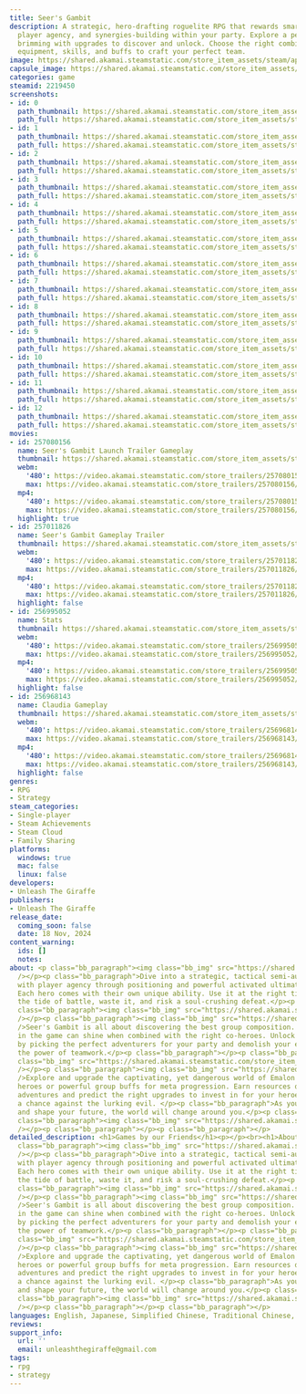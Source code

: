 ```yaml
---
title: Seer's Gambit
description: A strategic, hero-drafting roguelite RPG that rewards smart positioning,
  player agency, and synergies-building within your party. Explore a perilous world
  brimming with upgrades to discover and unlock. Choose the right combination of heroes,
  equipment, skills, and buffs to craft your perfect team.
image: https://shared.akamai.steamstatic.com/store_item_assets/steam/apps/2219450/header.jpg?t=1733751670
capsule_image: https://shared.akamai.steamstatic.com/store_item_assets/steam/apps/2219450/capsule_231x87.jpg?t=1733751670
categories: game
steamid: 2219450
screenshots:
- id: 0
  path_thumbnail: https://shared.akamai.steamstatic.com/store_item_assets/steam/apps/2219450/ss_579397b892b65a2cda7cd94e2e3fb2f285dffe4a.600x338.jpg?t=1733751670
  path_full: https://shared.akamai.steamstatic.com/store_item_assets/steam/apps/2219450/ss_579397b892b65a2cda7cd94e2e3fb2f285dffe4a.1920x1080.jpg?t=1733751670
- id: 1
  path_thumbnail: https://shared.akamai.steamstatic.com/store_item_assets/steam/apps/2219450/ss_e2e8011e55c8d5c15648b79ae6750eb818b57da8.600x338.jpg?t=1733751670
  path_full: https://shared.akamai.steamstatic.com/store_item_assets/steam/apps/2219450/ss_e2e8011e55c8d5c15648b79ae6750eb818b57da8.1920x1080.jpg?t=1733751670
- id: 2
  path_thumbnail: https://shared.akamai.steamstatic.com/store_item_assets/steam/apps/2219450/ss_9ea38b68d2fccd121b21d560c84a07c676a23595.600x338.jpg?t=1733751670
  path_full: https://shared.akamai.steamstatic.com/store_item_assets/steam/apps/2219450/ss_9ea38b68d2fccd121b21d560c84a07c676a23595.1920x1080.jpg?t=1733751670
- id: 3
  path_thumbnail: https://shared.akamai.steamstatic.com/store_item_assets/steam/apps/2219450/ss_7cd70f5d6b69ee11ba23122ab5ffbe477365a439.600x338.jpg?t=1733751670
  path_full: https://shared.akamai.steamstatic.com/store_item_assets/steam/apps/2219450/ss_7cd70f5d6b69ee11ba23122ab5ffbe477365a439.1920x1080.jpg?t=1733751670
- id: 4
  path_thumbnail: https://shared.akamai.steamstatic.com/store_item_assets/steam/apps/2219450/ss_4e7786b57940888dee38baf3f3c8d7b0a217514d.600x338.jpg?t=1733751670
  path_full: https://shared.akamai.steamstatic.com/store_item_assets/steam/apps/2219450/ss_4e7786b57940888dee38baf3f3c8d7b0a217514d.1920x1080.jpg?t=1733751670
- id: 5
  path_thumbnail: https://shared.akamai.steamstatic.com/store_item_assets/steam/apps/2219450/ss_f2da0ff873f6b866af7d3d3e8774227573b07976.600x338.jpg?t=1733751670
  path_full: https://shared.akamai.steamstatic.com/store_item_assets/steam/apps/2219450/ss_f2da0ff873f6b866af7d3d3e8774227573b07976.1920x1080.jpg?t=1733751670
- id: 6
  path_thumbnail: https://shared.akamai.steamstatic.com/store_item_assets/steam/apps/2219450/ss_445d021285c9cff64d2b7b3986bd8b44303412e4.600x338.jpg?t=1733751670
  path_full: https://shared.akamai.steamstatic.com/store_item_assets/steam/apps/2219450/ss_445d021285c9cff64d2b7b3986bd8b44303412e4.1920x1080.jpg?t=1733751670
- id: 7
  path_thumbnail: https://shared.akamai.steamstatic.com/store_item_assets/steam/apps/2219450/ss_eb69fbe7ec14bf0ef15d259197274560c0997ba5.600x338.jpg?t=1733751670
  path_full: https://shared.akamai.steamstatic.com/store_item_assets/steam/apps/2219450/ss_eb69fbe7ec14bf0ef15d259197274560c0997ba5.1920x1080.jpg?t=1733751670
- id: 8
  path_thumbnail: https://shared.akamai.steamstatic.com/store_item_assets/steam/apps/2219450/ss_ca7e340e21e5fdf372e0c33455ff12144a6f9c4a.600x338.jpg?t=1733751670
  path_full: https://shared.akamai.steamstatic.com/store_item_assets/steam/apps/2219450/ss_ca7e340e21e5fdf372e0c33455ff12144a6f9c4a.1920x1080.jpg?t=1733751670
- id: 9
  path_thumbnail: https://shared.akamai.steamstatic.com/store_item_assets/steam/apps/2219450/ss_ed3827cd70cf109659f50e62a417e5bfa52e8350.600x338.jpg?t=1733751670
  path_full: https://shared.akamai.steamstatic.com/store_item_assets/steam/apps/2219450/ss_ed3827cd70cf109659f50e62a417e5bfa52e8350.1920x1080.jpg?t=1733751670
- id: 10
  path_thumbnail: https://shared.akamai.steamstatic.com/store_item_assets/steam/apps/2219450/ss_3cdd68f94df4e8c7223689a03bba0e2a0dd36c78.600x338.jpg?t=1733751670
  path_full: https://shared.akamai.steamstatic.com/store_item_assets/steam/apps/2219450/ss_3cdd68f94df4e8c7223689a03bba0e2a0dd36c78.1920x1080.jpg?t=1733751670
- id: 11
  path_thumbnail: https://shared.akamai.steamstatic.com/store_item_assets/steam/apps/2219450/ss_af01c9273c62330f09bcfdd25f17add461d14507.600x338.jpg?t=1733751670
  path_full: https://shared.akamai.steamstatic.com/store_item_assets/steam/apps/2219450/ss_af01c9273c62330f09bcfdd25f17add461d14507.1920x1080.jpg?t=1733751670
- id: 12
  path_thumbnail: https://shared.akamai.steamstatic.com/store_item_assets/steam/apps/2219450/ss_143a203b89c5774ccb80c534f11aff55ce5ff7a7.600x338.jpg?t=1733751670
  path_full: https://shared.akamai.steamstatic.com/store_item_assets/steam/apps/2219450/ss_143a203b89c5774ccb80c534f11aff55ce5ff7a7.1920x1080.jpg?t=1733751670
movies:
- id: 257080156
  name: Seer's Gambit Launch Trailer Gameplay
  thumbnail: https://shared.akamai.steamstatic.com/store_item_assets/steam/apps/257080156/1e29aabf60f85c3c0c57efe311fbd176454a41d6/movie_600x337.jpg?t=1733751403
  webm:
    '480': https://video.akamai.steamstatic.com/store_trailers/257080156/movie480_vp9.webm?t=1733751403
    max: https://video.akamai.steamstatic.com/store_trailers/257080156/movie_max_vp9.webm?t=1733751403
  mp4:
    '480': https://video.akamai.steamstatic.com/store_trailers/257080156/movie480.mp4?t=1733751403
    max: https://video.akamai.steamstatic.com/store_trailers/257080156/movie_max.mp4?t=1733751403
  highlight: true
- id: 257011826
  name: Seer's Gambit Gameplay Trailer
  thumbnail: https://shared.akamai.steamstatic.com/store_item_assets/steam/apps/257011826/movie.293x165.jpg?t=1711637971
  webm:
    '480': https://video.akamai.steamstatic.com/store_trailers/257011826/movie480_vp9.webm?t=1711637971
    max: https://video.akamai.steamstatic.com/store_trailers/257011826/movie_max_vp9.webm?t=1711637971
  mp4:
    '480': https://video.akamai.steamstatic.com/store_trailers/257011826/movie480.mp4?t=1711637971
    max: https://video.akamai.steamstatic.com/store_trailers/257011826/movie_max.mp4?t=1711637971
  highlight: false
- id: 256995052
  name: Stats
  thumbnail: https://shared.akamai.steamstatic.com/store_item_assets/steam/apps/256995052/movie.293x165.jpg?t=1733735191
  webm:
    '480': https://video.akamai.steamstatic.com/store_trailers/256995052/movie480_vp9.webm?t=1733735191
    max: https://video.akamai.steamstatic.com/store_trailers/256995052/movie_max_vp9.webm?t=1733735191
  mp4:
    '480': https://video.akamai.steamstatic.com/store_trailers/256995052/movie480.mp4?t=1733735191
    max: https://video.akamai.steamstatic.com/store_trailers/256995052/movie_max.mp4?t=1733735191
  highlight: false
- id: 256968143
  name: Claudia Gameplay
  thumbnail: https://shared.akamai.steamstatic.com/store_item_assets/steam/apps/256968143/movie.293x165.jpg?t=1694030223
  webm:
    '480': https://video.akamai.steamstatic.com/store_trailers/256968143/movie480_vp9.webm?t=1694030223
    max: https://video.akamai.steamstatic.com/store_trailers/256968143/movie_max_vp9.webm?t=1694030223
  mp4:
    '480': https://video.akamai.steamstatic.com/store_trailers/256968143/movie480.mp4?t=1694030223
    max: https://video.akamai.steamstatic.com/store_trailers/256968143/movie_max.mp4?t=1694030223
  highlight: false
genres:
- RPG
- Strategy
steam_categories:
- Single-player
- Steam Achievements
- Steam Cloud
- Family Sharing
platforms:
  windows: true
  mac: false
  linux: false
developers:
- Unleash The Giraffe
publishers:
- Unleash The Giraffe
release_date:
  coming_soon: false
  date: 18 Nov, 2024
content_warning:
  ids: []
  notes:
about: <p class="bb_paragraph"><img class="bb_img" src="https://shared.akamai.steamstatic.com/store_item_assets/steam/apps/2219450/extras/Feature_Headline1.png?t=1733751670"
  /></p><p class="bb_paragraph">Dive into a strategic, tactical semi-auto battler
  with player agency through positioning and powerful activated ultimate abilities.
  Each hero comes with their own unique ability. Use it at the right time to turn
  the tide of battle, waste it, and risk a soul-crushing defeat.</p><p class="bb_paragraph"></p><p
  class="bb_paragraph"><img class="bb_img" src="https://shared.akamai.steamstatic.com/store_item_assets/steam/apps/2219450/extras/gold_framed_combat_3.gif?t=1733751670"
  /></p><p class="bb_paragraph"><img class="bb_img" src="https://shared.akamai.steamstatic.com/store_item_assets/steam/apps/2219450/extras/Feature_Headline3.png?t=1733751670"
  />Seer's Gambit is all about discovering the best group composition. Every character
  in the game can shine when combined with the right co-heroes. Unlock powerful combos
  by picking the perfect adventurers for your party and demolish your enemies with
  the power of teamwork.</p><p class="bb_paragraph"></p><p class="bb_paragraph"><img
  class="bb_img" src="https://shared.akamai.steamstatic.com/store_item_assets/steam/apps/2219450/extras/framedsynergiessidebyside.gif?t=1733751670"
  /></p><p class="bb_paragraph"><img class="bb_img" src="https://shared.akamai.steamstatic.com/store_item_assets/steam/apps/2219450/extras/Feature_Headline2.png?t=1733751670"
  />Explore and upgrade the captivating, yet dangerous world of Emalon to unlock new
  heroes or powerful group buffs for meta progression. Earn resources during your
  adventures and predict the right upgrades to invest in for your heroes to stand
  a chance against the lurking evil. </p><p class="bb_paragraph">As you explore, progress
  and shape your future, the world will change around you.</p><p class="bb_paragraph"></p><p
  class="bb_paragraph"><img class="bb_img" src="https://shared.akamai.steamstatic.com/store_item_assets/steam/apps/2219450/extras/framed_exploration_gif_with_steam_background.gif?t=1733751670"
  /></p><p class="bb_paragraph"></p><p class="bb_paragraph"></p>
detailed_description: <h1>Games by our Friends</h1><p></p><br><h1>About the Game</h1><p
  class="bb_paragraph"><img class="bb_img" src="https://shared.akamai.steamstatic.com/store_item_assets/steam/apps/2219450/extras/Feature_Headline1.png?t=1733751670"
  /></p><p class="bb_paragraph">Dive into a strategic, tactical semi-auto battler
  with player agency through positioning and powerful activated ultimate abilities.
  Each hero comes with their own unique ability. Use it at the right time to turn
  the tide of battle, waste it, and risk a soul-crushing defeat.</p><p class="bb_paragraph"></p><p
  class="bb_paragraph"><img class="bb_img" src="https://shared.akamai.steamstatic.com/store_item_assets/steam/apps/2219450/extras/gold_framed_combat_3.gif?t=1733751670"
  /></p><p class="bb_paragraph"><img class="bb_img" src="https://shared.akamai.steamstatic.com/store_item_assets/steam/apps/2219450/extras/Feature_Headline3.png?t=1733751670"
  />Seer's Gambit is all about discovering the best group composition. Every character
  in the game can shine when combined with the right co-heroes. Unlock powerful combos
  by picking the perfect adventurers for your party and demolish your enemies with
  the power of teamwork.</p><p class="bb_paragraph"></p><p class="bb_paragraph"><img
  class="bb_img" src="https://shared.akamai.steamstatic.com/store_item_assets/steam/apps/2219450/extras/framedsynergiessidebyside.gif?t=1733751670"
  /></p><p class="bb_paragraph"><img class="bb_img" src="https://shared.akamai.steamstatic.com/store_item_assets/steam/apps/2219450/extras/Feature_Headline2.png?t=1733751670"
  />Explore and upgrade the captivating, yet dangerous world of Emalon to unlock new
  heroes or powerful group buffs for meta progression. Earn resources during your
  adventures and predict the right upgrades to invest in for your heroes to stand
  a chance against the lurking evil. </p><p class="bb_paragraph">As you explore, progress
  and shape your future, the world will change around you.</p><p class="bb_paragraph"></p><p
  class="bb_paragraph"><img class="bb_img" src="https://shared.akamai.steamstatic.com/store_item_assets/steam/apps/2219450/extras/framed_exploration_gif_with_steam_background.gif?t=1733751670"
  /></p><p class="bb_paragraph"></p><p class="bb_paragraph"></p>
languages: English, Japanese, Simplified Chinese, Traditional Chinese, Korean
reviews:
support_info:
  url: ''
  email: unleashthegiraffe@gmail.com
tags:
- rpg
- strategy
---
```


